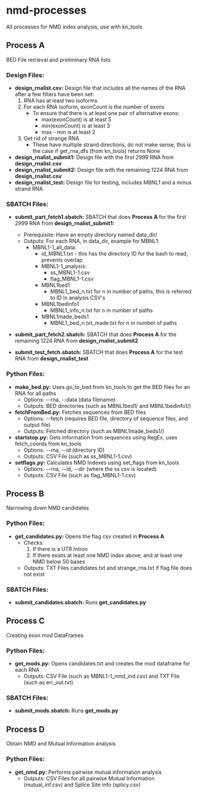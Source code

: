 # nmd-processes
All processes for NMD index analysis, use with kn_tools
## Process A
BED File retrieval and preliminary RNA lists
### Design Files:
* **design_rnalist.csv:** Design file that includes all the names of the RNA after a few filters have been set:
	1. RNA has at least two isoforms
	2. For each RNA isoform, exonCount is the number of exons
		* To ensure that there is at least one pair of alternative exons:
			* max(exonCount) is at least 5
			* min(exonCount) is at least 3
			* max - min is at least 2
	3. Get rid of strange RNA
		* These have multiple strand directions, do not make sense, this is the case if get_rna_dfs (from kn_tools) returns None
* **design_rnalist_submit1:** Design file with the first 2999 RNA from **design_rnalist.csv**
* **design_rnalist_submit2:** Design file with the remaining 1224 RNA from **design_rnalist.csv**
* **design_rnalist_test:** Design file for testing, includes MBNL1 and a minus strand RNA

### SBATCH Files:
* **submit_part_fetch1.sbatch:** SBATCH that does **Process A** for the first 2999 RNA from **design_rnalist_submit1:**
	* Prerequisite: Have an empty directory named data_dir/
	* Outputs: For each RNA, in data_dir, example for MBNL1:
		* MBNL1-1_all_data:
			* id_MBNL1.txt - this has the directory ID for the bash to read, prevents overlap
			* MBNL1-1_analysis:
				* ss_MBNL1-1.csv
				* flag_MBNL1-1.csv
			* MBNL1bed1
				* MBNL1_bed_n.txt for n in number of paths, this is referred to ID in analysis CSV's
			* MBNL1bedinfo1
				* MBNL1_info_n.txt for n in number of paths
			* MBNL1made_beds1
				* MBNL1_bed_n.txt_made.txt for n in number of paths

* **submit_part_fetch2.sbatch:** SBATCH that does **Process A** for the remaining 1224 RNA from **design_rnalist_submit2**
* **submit_test_fetch.sbatch:** SBATCH that does **Process A** for the test RNA from **design_rnalist_test**

### Python Files:
* **make_bed.py:** Uses go_to_bed from kn_tools to get the BED files for an RNA for all paths
	* Options: --rna, --data (data filename)
	* Outputs: BED directories (such as MBNL1bed1/ and MBNL1bedinfo1/)
* **fetchFromBed.py:** Fetches sequences from BED files
	* Options: --fetch (requires BED file, directory of sequence files, and output file)
	* Outputs: Fetched directory (such as MBNL1made_beds1/)
* **startstop.py:** Gets information from sequences using RegEx, uses fetch_coords from kn_tools
	* Options: --rna, --id (directory ID)
	* Outputs: CSV File (such as ss_MBNL1-1.csv)
* **setflags.py:** Calculates NMD Indexes using set_flags from kn_tools
	* Options: --rna, --id, --dir (where the ss csv is located)
	* Outputs: CSV File (such as flag_MBNL1-1.csv)

## Process B
Narrowing down NMD candidates

### Python Files:
* **get_candidates.py:** Opens the flag csv created in **Process A**
	* Checks:
		1. If there is a UTR Intron
		2. If there exists at least one NMD index above, and at least one NMD below 50 bases
	* Outputs: TXT Files candidates.txt and strange_rna.txt if flag file does not exist

### SBATCH Files:
* **submit_candidates.sbatch:** Runs **get_candidates.py**

## Process C
Creating exon mod DataFrames

### Python Files:
* **get_mods.py:** Opens candidates.txt and creates the mod dataframe for each RNA
	* Outputs: CSV File (such as MBNL1-1_nmd_ind.csv) and TXT File (such as err_out.txt)

### SBATCH Files:
* **submit_mods.sbatch:** Runs **get_mods.py**

## Process D
Obtain NMD and Mutual Information analysis

### Python Files:
* **get_nmd.py:** Performs pairwise mutual information analysis
	* Outputs: CSV Files for all pairwise Mutual Information (mutual_inf.csv) and Splice Site info (splicy.csv)



